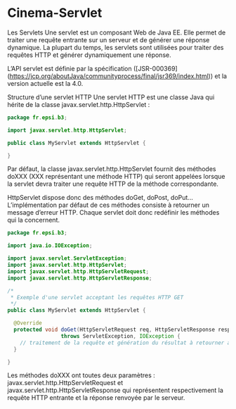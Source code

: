 ﻿# Cinema-Servlet

Les Servlets
Une servlet est un composant Web de Java EE. Elle permet de traiter une requête entrante sur un serveur et de générer une réponse dynamique. La plupart du temps, les servlets sont utilisées pour traiter des requêtes HTTP et générer dynamiquement une réponse.

L’API servlet est définie par la spécification ([JSR-000369] (https://jcp.org/aboutJava/communityprocess/final/jsr369/index.html)) et la version actuelle est la 4.0.

Structure d’une servlet HTTP
Une servlet HTTP est une classe Java qui hérite de la classe javax.servlet.http.HttpServlet :
```java
package fr.epsi.b3;

import javax.servlet.http.HttpServlet;

public class MyServlet extends HttpServlet {

}
```
Par défaut, la classe javax.servlet.http.HttpServlet fournit des méthodes doXXX (XXX représentant une méthode HTTP) qui seront appelées lorsque la servlet devra traiter une requête HTTP de la méthode correspondante.

HttpServlet dispose donc des méthodes doGet, doPost, doPut… L’implémentation par défaut de ces méthodes consiste à retourner un message d’erreur HTTP. Chaque servlet doit donc redéfinir les méthodes qui la concernent.
```java
package fr.epsi.b3;

import java.io.IOException;

import javax.servlet.ServletException;
import javax.servlet.http.HttpServlet;
import javax.servlet.http.HttpServletRequest;
import javax.servlet.http.HttpServletResponse;

/*
 * Exemple d'une servlet acceptant les requêtes HTTP GET
 */
public class MyServlet extends HttpServlet {

  @Override
  protected void doGet(HttpServletRequest req, HttpServletResponse resp)
                 throws ServletException, IOException {
    // traitement de la requête et génération du résultat à retourner au client
  }

}
```
Les méthodes doXXX ont toutes deux paramètres : javax.servlet.http.HttpServletRequest et javax.servlet.http.HttpServletResponse qui représentent respectivement la requête HTTP entrante et la réponse renvoyée par le serveur.
